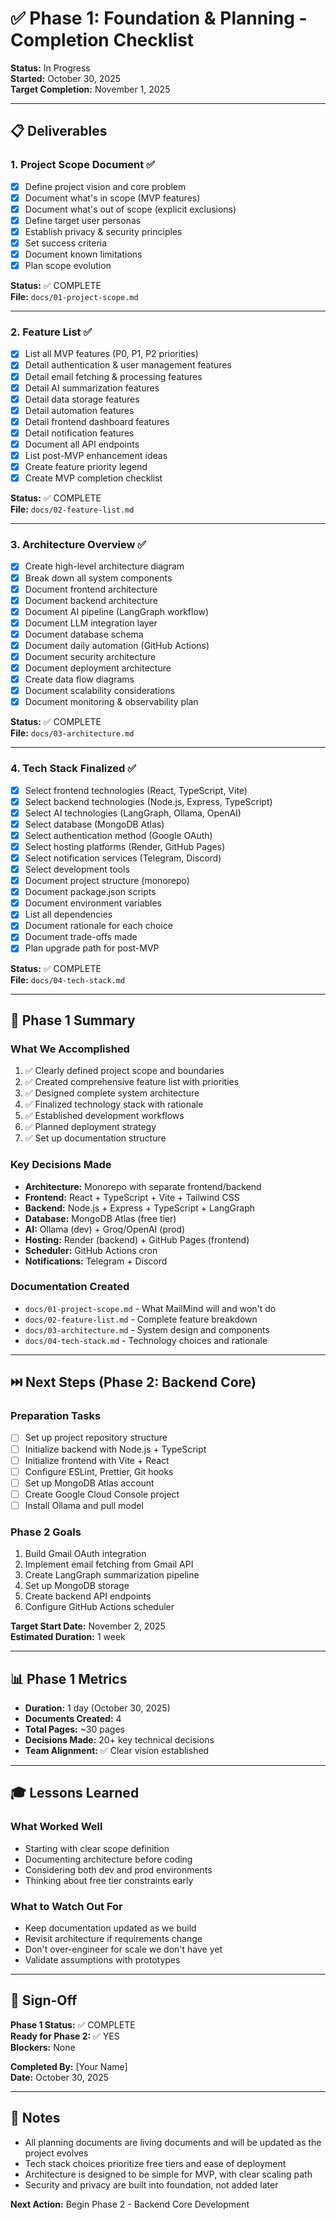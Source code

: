 # ✅ Phase 1: Foundation & Planning - Completion Checklist

**Status:** In Progress  
**Started:** October 30, 2025  
**Target Completion:** November 1, 2025

---

## 📋 Deliverables

### 1. Project Scope Document ✅
- [x] Define project vision and core problem
- [x] Document what's in scope (MVP features)
- [x] Document what's out of scope (explicit exclusions)
- [x] Define target user personas
- [x] Establish privacy & security principles
- [x] Set success criteria
- [x] Document known limitations
- [x] Plan scope evolution

**Status:** ✅ COMPLETE  
**File:** `docs/01-project-scope.md`

---

### 2. Feature List ✅
- [x] List all MVP features (P0, P1, P2 priorities)
- [x] Detail authentication & user management features
- [x] Detail email fetching & processing features
- [x] Detail AI summarization features
- [x] Detail data storage features
- [x] Detail automation features
- [x] Detail frontend dashboard features
- [x] Detail notification features
- [x] Document all API endpoints
- [x] List post-MVP enhancement ideas
- [x] Create feature priority legend
- [x] Create MVP completion checklist

**Status:** ✅ COMPLETE  
**File:** `docs/02-feature-list.md`

---

### 3. Architecture Overview ✅
- [x] Create high-level architecture diagram
- [x] Break down all system components
- [x] Document frontend architecture
- [x] Document backend architecture
- [x] Document AI pipeline (LangGraph workflow)
- [x] Document LLM integration layer
- [x] Document database schema
- [x] Document daily automation (GitHub Actions)
- [x] Document security architecture
- [x] Document deployment architecture
- [x] Create data flow diagrams
- [x] Document scalability considerations
- [x] Document monitoring & observability plan

**Status:** ✅ COMPLETE  
**File:** `docs/03-architecture.md`

---

### 4. Tech Stack Finalized ✅
- [x] Select frontend technologies (React, TypeScript, Vite)
- [x] Select backend technologies (Node.js, Express, TypeScript)
- [x] Select AI technologies (LangGraph, Ollama, OpenAI)
- [x] Select database (MongoDB Atlas)
- [x] Select authentication method (Google OAuth)
- [x] Select hosting platforms (Render, GitHub Pages)
- [x] Select notification services (Telegram, Discord)
- [x] Select development tools
- [x] Document project structure (monorepo)
- [x] Document package.json scripts
- [x] Document environment variables
- [x] List all dependencies
- [x] Document rationale for each choice
- [x] Document trade-offs made
- [x] Plan upgrade path for post-MVP

**Status:** ✅ COMPLETE  
**File:** `docs/04-tech-stack.md`

---

## 🎯 Phase 1 Summary

### What We Accomplished
1. ✅ Clearly defined project scope and boundaries
2. ✅ Created comprehensive feature list with priorities
3. ✅ Designed complete system architecture
4. ✅ Finalized technology stack with rationale
5. ✅ Established development workflows
6. ✅ Planned deployment strategy
7. ✅ Set up documentation structure

### Key Decisions Made
- **Architecture:** Monorepo with separate frontend/backend
- **Frontend:** React + TypeScript + Vite + Tailwind CSS
- **Backend:** Node.js + Express + TypeScript + LangGraph
- **Database:** MongoDB Atlas (free tier)
- **AI:** Ollama (dev) + Groq/OpenAI (prod)
- **Hosting:** Render (backend) + GitHub Pages (frontend)
- **Scheduler:** GitHub Actions cron
- **Notifications:** Telegram + Discord

### Documentation Created
- `docs/01-project-scope.md` - What MailMind will and won't do
- `docs/02-feature-list.md` - Complete feature breakdown
- `docs/03-architecture.md` - System design and components
- `docs/04-tech-stack.md` - Technology choices and rationale

---

## ⏭️ Next Steps (Phase 2: Backend Core)

### Preparation Tasks
- [ ] Set up project repository structure
- [ ] Initialize backend with Node.js + TypeScript
- [ ] Initialize frontend with Vite + React
- [ ] Configure ESLint, Prettier, Git hooks
- [ ] Set up MongoDB Atlas account
- [ ] Create Google Cloud Console project
- [ ] Install Ollama and pull model

### Phase 2 Goals
1. Build Gmail OAuth integration
2. Implement email fetching from Gmail API
3. Create LangGraph summarization pipeline
4. Set up MongoDB storage
5. Create backend API endpoints
6. Configure GitHub Actions scheduler

**Target Start Date:** November 2, 2025  
**Estimated Duration:** 1 week

---

## 📊 Phase 1 Metrics

- **Duration:** 1 day (October 30, 2025)
- **Documents Created:** 4
- **Total Pages:** ~30 pages
- **Decisions Made:** 20+ key technical decisions
- **Team Alignment:** ✅ Clear vision established

---

## 🎓 Lessons Learned

### What Worked Well
- Starting with clear scope definition
- Documenting architecture before coding
- Considering both dev and prod environments
- Thinking about free tier constraints early

### What to Watch Out For
- Keep documentation updated as we build
- Revisit architecture if requirements change
- Don't over-engineer for scale we don't have yet
- Validate assumptions with prototypes

---

## 🔐 Sign-Off

**Phase 1 Status:** ✅ COMPLETE  
**Ready for Phase 2:** ✅ YES  
**Blockers:** None

**Completed By:** [Your Name]  
**Date:** October 30, 2025

---

## 📝 Notes

- All planning documents are living documents and will be updated as the project evolves
- Tech stack choices prioritize free tiers and ease of deployment
- Architecture is designed to be simple for MVP, with clear scaling path
- Security and privacy are built into foundation, not added later

**Next Action:** Begin Phase 2 - Backend Core Development
